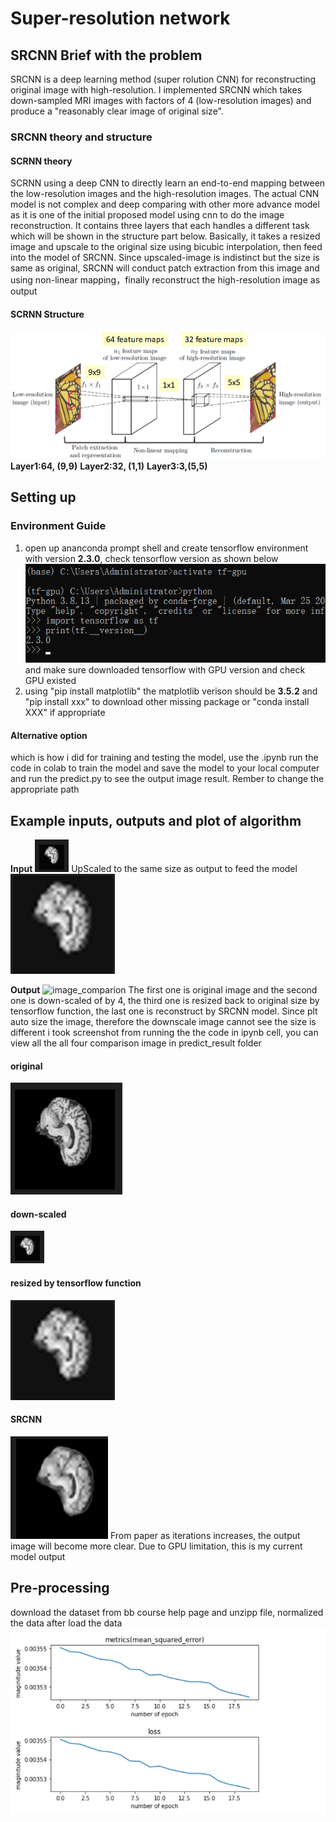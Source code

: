 # Super-resolution network

## SRCNN Brief with the problem
SRCNN is a deep learning method (super rolution CNN) for reconstructing original image with high-resolution. I implemented SRCNN which takes down-sampled MRI images with factors of 4 (low-resolution images) and produce a "reasonably clear image of original size".

### SRCNN theory and structure
####  SCRNN theory
SCRNN using a deep CNN to directly learn an end-to-end mapping between the low-resolution images and the high-resolution images. The actual CNN model is not complex and deep comparing with other more advance model as it is one of the initial proposed model using cnn to do the image reconstruction. It contains three layers that each handles a different task which will be shown in the structure part below. Basically, it takes a resized image and upscale to the original size using bicubic interpolation, then feed into the model of SRCNN. Since upscaled-image is indistinct but the size is same as original, SRCNN will conduct patch extraction from this image and using non-linear mapping，finally reconstruct the high-resolution image as output 
#### SCRNN Structure	
![SRCNN structure](SRCNN_model_structure.png)
**Layer1:64, (9,9)**
**Layer2:32, (1,1)**
**Layer3:3,(5,5)**

## Setting up
### Environment Guide
1. open up ananconda prompt shell and create tensorflow environment with version **2.3.0**, check tensorflow version as shown below
![tensorflow environment](environment.png)
and make sure downloaded tensorflow with GPU version and check GPU existed
2. using "pip install matplotlib" 
the matplotlib verison should be **3.5.2**
and "pip install xxx" to download other missing package
or "conda install XXX" if appropriate

#### Alternative option 
which is how i did for training and testing the model, use the .ipynb run the code in colab to train the model and save the model to your local computer and run the predict.py to see the output image result. 
Rember to change the appropriate path 
## Example inputs, outputs and plot of algorithm
**Input**
![down-scaled](predict_result/down-scale.png)
UpScaled to the same size as output to feed the model
![resized by tensorflow function](predict_result/upscale.png)

**Output**
![image_comparion](predict_result/result_comparison.png)
The first one is original image and the second one is down-scaled of by 4, the third one is resized back to original size by tensorflow function, the last one is reconstruct by SRCNN model. Since plt auto size the image, therefore the downscale image cannot see the size is different i took screenshot from running the the code in ipynb cell, you can view all the all four comparison image in predict_result folder

#### original
![original](predict_result/original.png)
#### down-scaled
![down-scaled](predict_result/down-scale.png)
#### resized by tensorflow function
![resized by tensorflow function](predict_result/upscale.png)
#### SRCNN 
![SRCNN](predict_result/SRCNN.png)
From paper as iterations increases, the output image will become more clear. Due to GPU limitation, this is my current model output

## Pre-processing
download the dataset from bb course help page and unzipp file, normalized the data after load the data
![loss and accuracy metric plot](plot.png)
